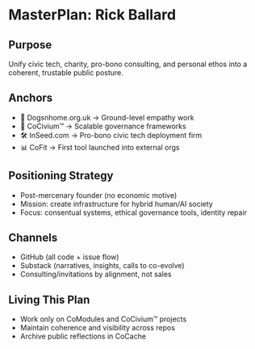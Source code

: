 <!-- status: stub; target: 150+ words -->
<!-- status: stub; target: 150+ words -->
<!-- status: stub; target: 150+ words -->
<!-- status: stub; target: 150+ words -->
<!-- status: stub; target: 150+ words -->
<!-- status: stub; target: 150+ words -->
<!-- status: stub; target: 150+ words -->
# MasterPlan: Rick Ballard

## Purpose
Unify civic tech, charity, pro-bono consulting, and personal ethos into a coherent, trustable public posture.

## Anchors
- 🐾 Dogsnhome.org.uk → Ground-level empathy work
- 🧠 CoCivium™ → Scalable governance frameworks
- 🛠 InSeed.com → Pro-bono civic tech deployment firm
- 📊 CoFit → First tool launched into external orgs

## Positioning Strategy
- Post-mercenary founder (no economic motive)
- Mission: create infrastructure for hybrid human/AI society
- Focus: consentual systems, ethical governance tools, identity repair

## Channels
- GitHub (all code + issue flow)
- Substack (narratives, insights, calls to co-evolve)
- Consulting/invitations by alignment, not sales

## Living This Plan
- Work only on CoModules and CoCivium™ projects
- Maintain coherence and visibility across repos
- Archive public reflections in CoCache








